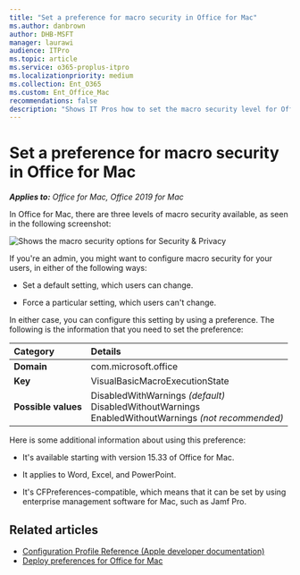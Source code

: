 ```yaml
---
title: "Set a preference for macro security in Office for Mac"
ms.author: danbrown
author: DHB-MSFT
manager: laurawi
audience: ITPro
ms.topic: article
ms.service: o365-proplus-itpro
ms.localizationpriority: medium
ms.collection: Ent_O365
ms.custom: Ent_Office_Mac
recommendations: false
description: "Shows IT Pros how to set the macro security level for Office for Mac by using a preference"
---
```


# Set a preference for macro security in Office for Mac

***Applies to:*** *Office for Mac, Office 2019 for Mac*

In Office for Mac, there are three levels of macro security available, as seen in the following screenshot: 
  
![Shows the macro security options for Security &amp; Privacy](../images/48dc9e7f-d4d0-4603-9a50-7112f40805c9.png)
  
If you're an admin, you might want to configure macro security for your users, in either of the following ways:
  
- Set a default setting, which users can change.
    
- Force a particular setting, which users can't change.
    
In either case, you can configure this setting by using a preference. The following is the information that you need to set the preference:
  
|Category|Details|
|:-----|:-----|
|**Domain** <br/> | com.microsoft.office  <br/> |
|**Key** <br/> |VisualBasicMacroExecutionState  <br/> |
|**Possible values** <br/> |DisabledWithWarnings  *(default)*  <br/> DisabledWithoutWarnings  <br/> EnabledWithoutWarnings  *(not recommended)*  <br/> |
   
Here is some additional information about using this preference:
  
- It's available starting with version 15.33 of Office for Mac.
    
- It applies to Word, Excel, and PowerPoint.
    
- It's CFPreferences-compatible, which means that it can be set by using enterprise management software for Mac, such as Jamf Pro.
    
## Related articles

- [Configuration Profile Reference (Apple developer documentation)](https://go.microsoft.com/fwlink/p/?linkid=852998)
- [Deploy preferences for Office for Mac](deploy-preferences-for-office-for-mac.md)

